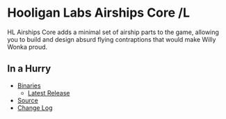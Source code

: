 # Hooligan Labs Airships Core /L

HL Airships Core adds a minimal set of airship parts to the game, allowing you to build and design absurd flying contraptions that would make Willy Wonka proud.


## In a Hurry

* [Binaries](./Archive)
	+ [Latest Release](https://github.com/net-lisias-ksp/HLAirshipsCore/releases)
* [Source](https://github.com/net-lisias-kspu/HLAirshipsCore/)
* [Change Log](./CHANGE_LOG.md)
